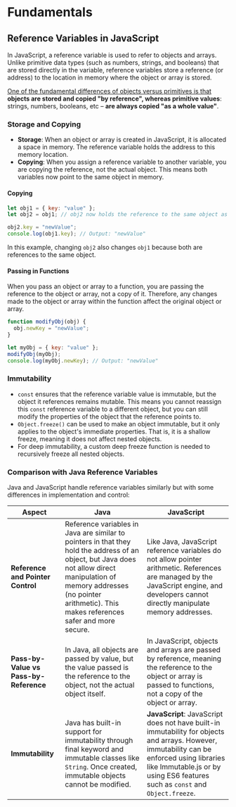# Fundamentals

## Reference Variables in JavaScript

In JavaScript, a reference variable is used to refer to objects and arrays. Unlike primitive data types (such as numbers, strings, and booleans) that are stored directly in the variable, reference variables store a reference (or address) to the location in memory where the object or array is stored.

[One of the fundamental differences of objects versus primitives is that](https://javascript.info/object-copy) **objects are stored and copied "by reference", whereas primitive values**: strings, numbers, booleans, etc – **are always copied "as a whole value"**.

### Storage and Copying

- **Storage**: When an object or array is created in JavaScript, it is allocated a space in memory. The reference variable holds the address to this memory location.
- **Copying**: When you assign a reference variable to another variable, you are copying the reference, not the actual object. This means both variables now point to the same object in memory.

#### Copying

```javascript
let obj1 = { key: "value" };
let obj2 = obj1; // obj2 now holds the reference to the same object as obj1

obj2.key = "newValue";
console.log(obj1.key); // Output: "newValue"
```

In this example, changing `obj2` also changes `obj1` because both are references to the same object.

#### Passing in Functions

When you pass an object or array to a function, you are passing the reference to the object or array, not a copy of it. Therefore, any changes made to the object or array within the function affect the original object or array.

```javascript
function modifyObj(obj) {
  obj.newKey = "newValue";
}

let myObj = { key: "value" };
modifyObj(myObj);
console.log(myObj.newKey); // Output: "newValue"
```

### Immutability

- `const` ensures that the reference variable value is immutable, but the object it references remains mutable. This means you cannot reassign this `const` reference variable to a different object, but you can still modify the properties of the object that the reference points to.
- `Object.freeze()` can be used to make an object immutable, but it only applies to the object's immediate properties. That is, it is a shallow freeze, meaning it does not affect nested objects.
- For deep immutability, a custom deep freeze function is needed to recursively freeze all nested objects.

### Comparison with Java Reference Variables

Java and JavaScript handle reference variables similarly but with some differences in implementation and control:

| **Aspect**                             | **Java**                                                                                                                                                                                                                              | **JavaScript**                                                                                                                                                                                                               |
| -------------------------------------- | ------------------------------------------------------------------------------------------------------------------------------------------------------------------------------------------------------------------------------------- | ---------------------------------------------------------------------------------------------------------------------------------------------------------------------------------------------------------------------------- |
| **Reference and Pointer Control**      | Reference variables in Java are similar to pointers in that they hold the address of an object, but Java does not allow direct manipulation of memory addresses (no pointer arithmetic). This makes references safer and more secure. | Like Java, JavaScript reference variables do not allow pointer arithmetic. References are managed by the JavaScript engine, and developers cannot directly manipulate memory addresses.                                      |
| **Pass-by-Value vs Pass-by-Reference** | In Java, all objects are passed by value, but the value passed is the reference to the object, not the actual object itself.                                                                                                          | In JavaScript, objects and arrays are passed by reference, meaning the reference to the object or array is passed to functions, not a copy of the object or array.                                                           |
| **Immutability**                       | Java has built-in support for immutability through final keyword and immutable classes like `String`. Once created, immutable objects cannot be modified.                                                                             | **JavaScript**: JavaScript does not have built-in immutability for objects and arrays. However, immutability can be enforced using libraries like Immutable.js or by using ES6 features such as `const` and `Object.freeze`. |
